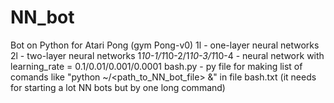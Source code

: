 # NN_bot
Bot on Python for Atari Pong (gym Pong-v0)
1l - one-layer neural networks
2l - two-layer neural networks
1*10-1/1*10-2/1*10-3/1*10-4 - neural network with learning_rate = 0.1/0.01/0.001/0.0001
bash.py - py file for making list of comands like "python ~/<path_to_NN_bot_file> &" in file bash.txt (it needs for 
starting a lot NN bots but by one long command)
